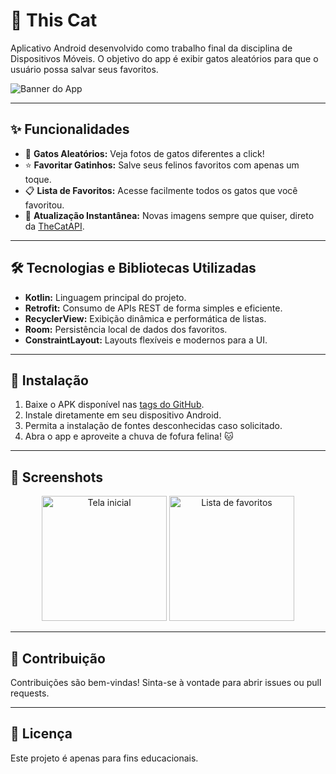# 🐾 This Cat

Aplicativo Android desenvolvido como trabalho final da disciplina de Dispositivos Móveis. O objetivo do app é exibir gatos aleatórios para que o usuário possa salvar seus favoritos.

![Banner do App](https://thecatapi.com/images/MTY3ODIyMQ.jpg) <!-- Substitua por um banner real do seu app, se desejar -->

---

## ✨ Funcionalidades

- 🎲 **Gatos Aleatórios:** Veja fotos de gatos diferentes a click!
- ⭐ **Favoritar Gatinhos:** Salve seus felinos favoritos com apenas um toque.
- 📋 **Lista de Favoritos:** Acesse facilmente todos os gatos que você favoritou.
- 🔄 **Atualização Instantânea:** Novas imagens sempre que quiser, direto da [TheCatAPI](https://thecatapi.com/).

---

## 🛠️ Tecnologias e Bibliotecas Utilizadas

- **Kotlin:** Linguagem principal do projeto.
- **Retrofit:** Consumo de APIs REST de forma simples e eficiente.
- **RecyclerView:** Exibição dinâmica e performática de listas.
- **Room:** Persistência local de dados dos favoritos.
- **ConstraintLayout:** Layouts flexíveis e modernos para a UI.

---

## 🚀 Instalação

1. Baixe o APK disponível nas [tags do GitHub](https://github.com/gRhuan/Trabalho-final-android/tags).
2. Instale diretamente em seu dispositivo Android.
3. Permita a instalação de fontes desconhecidas caso solicitado.
4. Abra o app e aproveite a chuva de fofura felina! 🐱

---

## 📸 Screenshots

<!-- Adicione aqui imagens reais do seu app em funcionamento -->
<p align="center">
  <img src="screenshot1.png" alt="Tela inicial" width="200"/>
  <img src="screenshot2.png" alt="Lista de favoritos" width="200"/>
</p>

---

## 🤝 Contribuição

Contribuições são bem-vindas! Sinta-se à vontade para abrir issues ou pull requests.

---

## 📄 Licença

Este projeto é apenas para fins educacionais.
